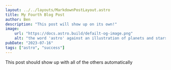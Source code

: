 ```yaml
---
layout: ../../layouts/MarkdownPostLayout.astro
title: My Fourth Blog Post
author: Ben
description: "This post will show up on its own!"
image:
    url: "https://docs.astro.build/defailt-og-image.png"
    alt: "the word 'astro' against an illustration of planets and stars"
pubDate: "2023-07-16"
tags: ["astro", "success"]
---
```


This post should show up with all of the others automatically